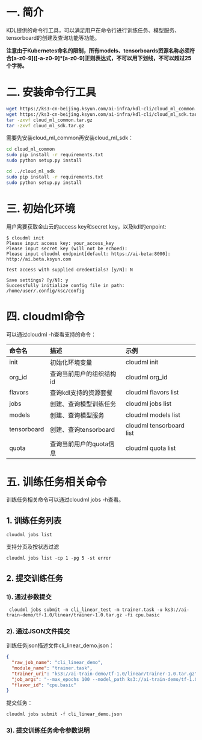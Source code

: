 # 一. 简介

KDL提供的命令行工具，可以满足用户在命令行进行训练任务、模型服务、tensorboard的创建及查询功能等功能。

**注意由于Kubernetes命名的限制，所有models、tensorboards资源名称必须符合\[a-z0-9\]\(\[-a-z0-9\]\*\[a-z0-9\]正则表达式，不可以用下划线，不可以超过25个字符。**

# 二.  安装命令行工具

```bash
wget https://ks3-cn-beijing.ksyun.com/ai-infra/kdl-cli/cloud_ml_common.tar.gz
wget https://ks3-cn-beijing.ksyun.com/ai-infra/kdl-cli/cloud_ml_sdk.tar.gz
tar -zxvf cloud_ml_common.tar.gz
tar -zxvf cloud_ml_sdk.tar.gz
```

需要先安装cloud\_ml\_common再安装cloud\_ml\_sdk：

```bash
cd cloud_ml_common
sudo pip install -r requirements.txt
sudo python setup.py install

cd ../cloud_ml_sdk
sudo pip install -r requirements.txt
sudo python setup.py install
```

# 三. 初始化环境

用户需要获取金山云的access key和secret key，以及kdl的enpoint:

```
$ cloudml init
Please input access key: your_access_key
Please input secret key (will not be echoed): 
Please input cloudml endpoint[default: https://ai-beta:8000]: http://ai.beta.ksyun.com

Test access with supplied credentials? [y/N]: N

Save settings? [y/N]: y
Successfully initialize config file in path: /home/user/.config/ksc/config
```

# 四. cloudml命令

可以通过cloudml -h查看支持的命令：

| 命令名 | 描述 | 示例 |
| :--- | :--- | :--- |
| init | 初始化环境变量 | cloudml init |
| org\_id | 查询当前用户的组织结构id | cloudml org\_id |
| flavors | 查询kdl支持的资源套餐 | cloudml flavors list |
| jobs | 创建、查询模型训练任务 | cloudml jobs list |
| models | 创建、查询模型服务 | cloudml models list |
| tensorboard | 创建、查询tensorboard | cloudml tensorboard list |
| quota | 查询当前用户的quota信息 | cloudml quota list |

# 五. 训练任务相关命令

训练任务相关命令可以通过cloudml jobs -h查看。

## 1. 训练任务列表

```
cloudml jobs list
```

支持分页及按状态过滤

```
cloudml jobs list -cp 1 -pg 5 -st error
```

## 2. 提交训练任务

### 1\). 通过参数提交

```
 cloudml jobs submit -n cli_linear_test -m trainer.task -u ks3://ai-train-demo/tf-1.0/linear/trainer-1.0.tar.gz -fi cpu.basic
```

### 2\). 通过JSON文件提交

训练任务json描述文件cli\_linear\_demo.json：

```json
{
  "raw_job_name": "cli_linear_demo",
  "module_name": "trainer.task",
  "trainer_uri": "ks3://ai-train-demo/tf-1.0/linear/trainer-1.0.tar.gz",
  "job_args": "--max_epochs 100 --model_path ks3://ai-train-demo/tf-1.0/linear/model",
  "flavor_id": "cpu.basic"
}
```

提交任务：

```
cloudml jobs submit -f cli_linear_demo.json
```

### 3\). 提交训练任务命令参数说明



